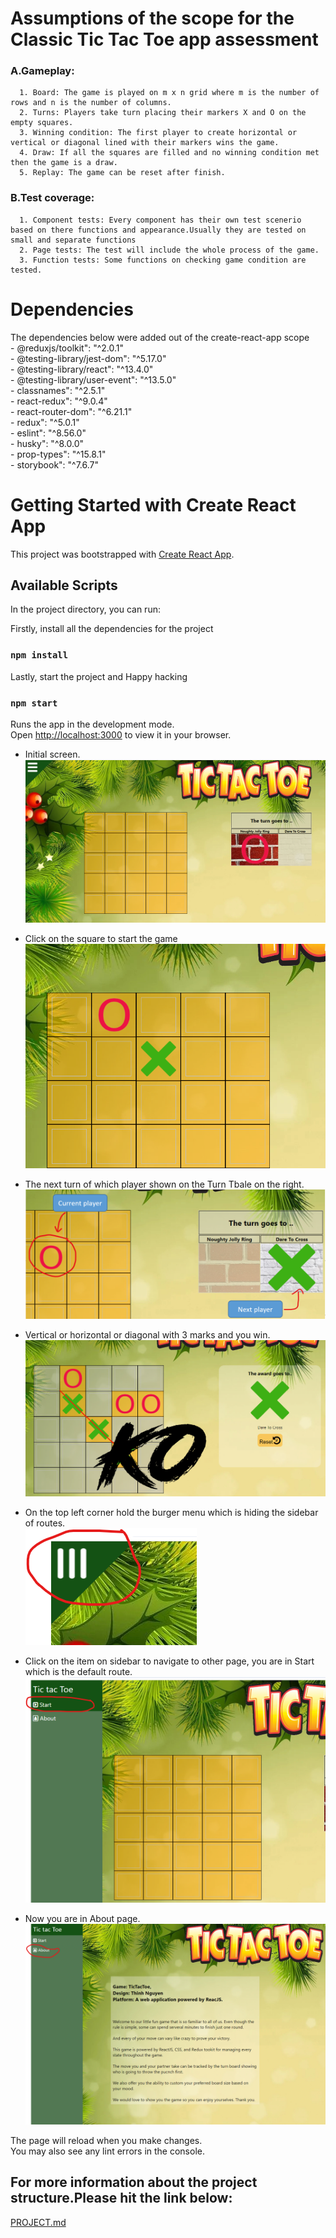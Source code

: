 # Assumptions of the scope for the Classic Tic Tac Toe app assessment
### A.Gameplay:
      1. Board: The game is played on m x n grid where m is the number of rows and n is the number of columns.
      2. Turns: Players take turn placing their markers X and O on the empty squares.
      3. Winning condition: The first player to create horizontal or vertical or diagonal lined with their markers wins the game.
      4. Draw: If all the squares are filled and no winning condition met then the game is a draw.
      5. Replay: The game can be reset after finish.
### B.Test coverage:
      1. Component tests: Every component has their own test scenerio based on there functions and appearance.Usually they are tested on small and separate functions
      2. Page tests: The test will include the whole process of the game.
      3. Function tests: Some functions on checking game condition are tested.    

# Dependencies
The dependencies below were added out of the create-react-app scope\
    - @reduxjs/toolkit": "^2.0.1"\
    - @testing-library/jest-dom": "^5.17.0"\
    - @testing-library/react": "^13.4.0"\
    - @testing-library/user-event": "^13.5.0"\
    - classnames": "^2.5.1"\
    - react-redux": "^9.0.4"\
    - react-router-dom": "^6.21.1"\
    - redux": "^5.0.1"\
    - eslint": "^8.56.0"\
    - husky": "^8.0.0"\
    - prop-types": "^15.8.1"\
    - storybook": "^7.6.7"
      

# Getting Started with Create React App

This project was bootstrapped with [Create React App](https://github.com/facebook/create-react-app).

## Available Scripts

In the project directory, you can run:

Firstly, install all the dependencies for the project
### `npm install`

Lastly, start the project and Happy hacking
### `npm start`

Runs the app in the development mode.\
Open [http://localhost:3000](http://localhost:3000) to view it in your browser.

- Initial screen.\
![Initial screen](public/screenshots/screenshot1.png)

- Click on the square to start the game\
![Click on the square](public/screenshots/screenshot2.png)

- The next turn of which player shown on the Turn Tbale on the right.\
![Track the players](public/screenshots/screenshot3.png)

- Vertical or horizontal or diagonal with 3 marks and you win.\
![How to win](public/screenshots/screenshot4.png)

- On the top left corner hold the burger menu which is hiding the sidebar of routes.\
![How to win](public/screenshots/screenshot5.png)

- Click on the item on sidebar to navigate to other page, you are in Start which is the default route.\
![Default page](public/screenshots/screenshot6.png)

- Now you are in About page.\
![About page](public/screenshots/screenshot7.png)

The page will reload when you make changes.\
You may also see any lint errors in the console.


## For more information about the project structure.Please hit the link below:
[PROJECT.md](/PROJECT.md)



